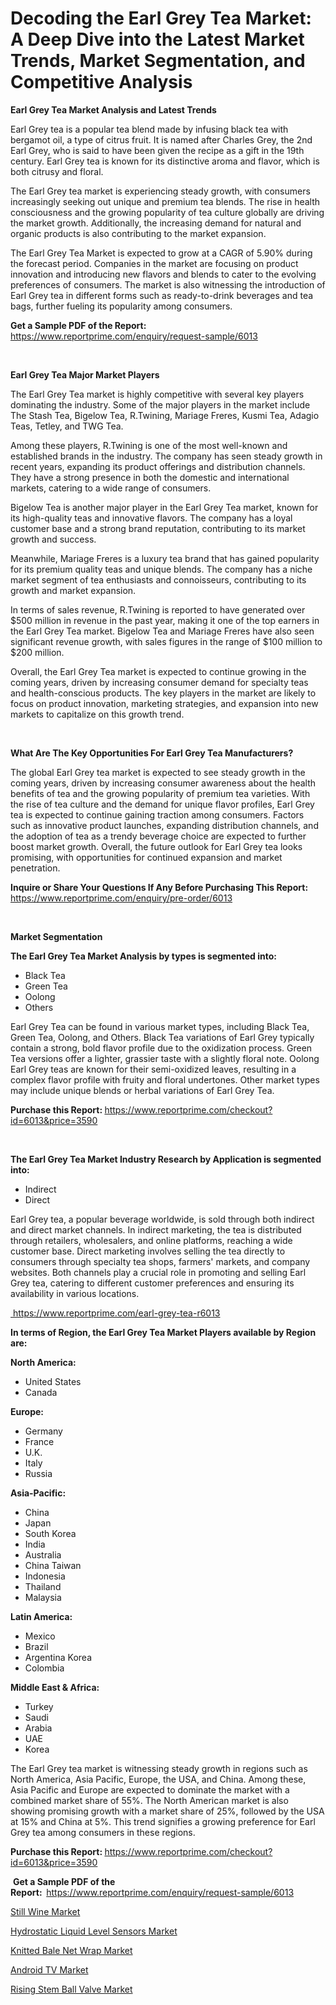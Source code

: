 <p><h1>Decoding the Earl Grey Tea Market: A Deep Dive into the Latest Market Trends, Market Segmentation, and Competitive Analysis</h1></p><p><strong>Earl Grey Tea Market Analysis and Latest Trends</strong></p>
<p><p>Earl Grey tea is a popular tea blend made by infusing black tea with bergamot oil, a type of citrus fruit. It is named after Charles Grey, the 2nd Earl Grey, who is said to have been given the recipe as a gift in the 19th century. Earl Grey tea is known for its distinctive aroma and flavor, which is both citrusy and floral.</p><p>The Earl Grey tea market is experiencing steady growth, with consumers increasingly seeking out unique and premium tea blends. The rise in health consciousness and the growing popularity of tea culture globally are driving the market growth. Additionally, the increasing demand for natural and organic products is also contributing to the market expansion.</p><p>The Earl Grey Tea Market is expected to grow at a CAGR of 5.90% during the forecast period. Companies in the market are focusing on product innovation and introducing new flavors and blends to cater to the evolving preferences of consumers. The market is also witnessing the introduction of Earl Grey tea in different forms such as ready-to-drink beverages and tea bags, further fueling its popularity among consumers.</p></p>
<p><strong>Get a Sample PDF of the Report:&nbsp;</strong> <a href="https://www.reportprime.com/enquiry/request-sample/6013">https://www.reportprime.com/enquiry/request-sample/6013</a></p>
<p>&nbsp;</p>
<p><strong>Earl Grey Tea Major Market Players</strong></p>
<p><p>The Earl Grey Tea market is highly competitive with several key players dominating the industry. Some of the major players in the market include The Stash Tea, Bigelow Tea, R.Twining, Mariage Freres, Kusmi Tea, Adagio Teas, Tetley, and TWG Tea.</p><p>Among these players, R.Twining is one of the most well-known and established brands in the industry. The company has seen steady growth in recent years, expanding its product offerings and distribution channels. They have a strong presence in both the domestic and international markets, catering to a wide range of consumers.</p><p>Bigelow Tea is another major player in the Earl Grey Tea market, known for its high-quality teas and innovative flavors. The company has a loyal customer base and a strong brand reputation, contributing to its market growth and success.</p><p>Meanwhile, Mariage Freres is a luxury tea brand that has gained popularity for its premium quality teas and unique blends. The company has a niche market segment of tea enthusiasts and connoisseurs, contributing to its growth and market expansion.</p><p>In terms of sales revenue, R.Twining is reported to have generated over $500 million in revenue in the past year, making it one of the top earners in the Earl Grey Tea market. Bigelow Tea and Mariage Freres have also seen significant revenue growth, with sales figures in the range of $100 million to $200 million.</p><p>Overall, the Earl Grey Tea market is expected to continue growing in the coming years, driven by increasing consumer demand for specialty teas and health-conscious products. The key players in the market are likely to focus on product innovation, marketing strategies, and expansion into new markets to capitalize on this growth trend.</p></p>
<p>&nbsp;</p>
<p><strong>What Are The Key Opportunities For Earl Grey Tea Manufacturers?</strong></p>
<p><p>The global Earl Grey tea market is expected to see steady growth in the coming years, driven by increasing consumer awareness about the health benefits of tea and the growing popularity of premium tea varieties. With the rise of tea culture and the demand for unique flavor profiles, Earl Grey tea is expected to continue gaining traction among consumers. Factors such as innovative product launches, expanding distribution channels, and the adoption of tea as a trendy beverage choice are expected to further boost market growth. Overall, the future outlook for Earl Grey tea looks promising, with opportunities for continued expansion and market penetration.</p></p>
<p><strong>Inquire or Share Your Questions If Any Before Purchasing This Report:</strong> <a href="https://www.reportprime.com/enquiry/pre-order/6013">https://www.reportprime.com/enquiry/pre-order/6013</a></p>
<p>&nbsp;</p>
<p><strong>Market Segmentation</strong></p>
<p><strong>The Earl Grey Tea Market Analysis by types is segmented into:</strong></p>
<p><ul><li>Black Tea</li><li>Green Tea</li><li>Oolong</li><li>Others</li></ul></p>
<p><p>Earl Grey Tea can be found in various market types, including Black Tea, Green Tea, Oolong, and Others. Black Tea variations of Earl Grey typically contain a strong, bold flavor profile due to the oxidization process. Green Tea versions offer a lighter, grassier taste with a slightly floral note. Oolong Earl Grey teas are known for their semi-oxidized leaves, resulting in a complex flavor profile with fruity and floral undertones. Other market types may include unique blends or herbal variations of Earl Grey Tea.</p></p>
<p><strong>Purchase this Report:&nbsp;</strong><a href="https://www.reportprime.com/checkout?id=6013&price=3590">https://www.reportprime.com/checkout?id=6013&price=3590</a></p>
<p>&nbsp;</p>
<p><strong>The Earl Grey Tea Market Industry Research by Application is segmented into:</strong></p>
<p><ul><li>Indirect</li><li>Direct</li></ul></p>
<p><p>Earl Grey tea, a popular beverage worldwide, is sold through both indirect and direct market channels. In indirect marketing, the tea is distributed through retailers, wholesalers, and online platforms, reaching a wide customer base. Direct marketing involves selling the tea directly to consumers through specialty tea shops, farmers' markets, and company websites. Both channels play a crucial role in promoting and selling Earl Grey tea, catering to different customer preferences and ensuring its availability in various locations.</p></p>
<p><a href="https://www.reportprime.com/earl-grey-tea-r6013">&nbsp;https://www.reportprime.com/earl-grey-tea-r6013</a></p>
<p><strong>In terms of Region, the Earl Grey Tea Market Players available by Region are:</strong></p>
<p>
    <p> <strong> North America: </strong>
        <ul>
            <li>United States</li>
            <li>Canada</li>
        </ul>
        </p> 
    <p> <strong> Europe: </strong>
        <ul>
            <li>Germany</li>
            <li>France</li>
            <li>U.K.</li>
            <li>Italy</li>
            <li>Russia</li>
        </ul>
        </p> 
    <p> <strong> Asia-Pacific: </strong>
        <ul>
            <li>China</li>
            <li>Japan</li>
            <li>South Korea</li>
            <li>India</li>
            <li>Australia</li>
            <li>China Taiwan</li>
            <li>Indonesia</li>
            <li>Thailand</li>
            <li>Malaysia</li>
        </ul>
        </p> 
    <p> <strong> Latin America: </strong>
        <ul>
            <li>Mexico</li>
            <li>Brazil</li>
            <li>Argentina Korea</li>
            <li>Colombia</li>
        </ul>
        </p> 
    <p> <strong> Middle East & Africa: </strong>
        <ul>
            <li>Turkey</li>
            <li>Saudi</li>
            <li>Arabia</li>
            <li>UAE</li>
            <li>Korea</li>
        </ul>
    </p>
    </p>
<p><p>The Earl Grey tea market is witnessing steady growth in regions such as North America, Asia Pacific, Europe, the USA, and China. Among these, Asia Pacific and Europe are expected to dominate the market with a combined market share of 55%. The North American market is also showing promising growth with a market share of 25%, followed by the USA at 15% and China at 5%. This trend signifies a growing preference for Earl Grey tea among consumers in these regions.</p></p>
<p><strong>Purchase this Report: </strong><a href="https://www.reportprime.com/checkout?id=6013&price=3590">https://www.reportprime.com/checkout?id=6013&price=3590</a></p>
<p>&nbsp;<strong>Get a Sample PDF of the Report:&nbsp;&nbsp;</strong><a href="https://www.reportprime.com/enquiry/request-sample/6013">https://www.reportprime.com/enquiry/request-sample/6013</a></p>
<p><strong></strong></p>
<p><p><a href="https://github.com/wrwgzwbr35/Market-Research-Report-List-2/blob/main/still-wine-market.md">Still Wine Market</a></p><p><a href="https://www.linkedin.com/pulse/global-hydrostatic-liquid-level-sensors-market-exploring-acvde?trackingId=9IpfsQ19ShSUOjiPyLDXLg%3D%3D">Hydrostatic Liquid Level Sensors Market</a></p><p><a href="https://www.linkedin.com/pulse/in-depth-analysis-global-knitted-bale-net-wrap-market-scope-i63cf?trackingId=QsE7Md44Ra%2BJQzHcsnZTtA%3D%3D">Knitted Bale Net Wrap Market</a></p><p><a href="https://www.linkedin.com/pulse/global-android-tv-market-product-type-application-region-40idf?trackingId=I3J4AU3aSE%2BrdXKO%2FyApQg%3D%3D">Android TV Market</a></p><p><a href="https://www.linkedin.com/pulse/rising-stem-ball-valve-market-size-growth-trends-statistics-yth3e?trackingId=ym89%2BRW%2BSXeEuLwkUQl6pA%3D%3D">Rising Stem Ball Valve Market</a></p></p>